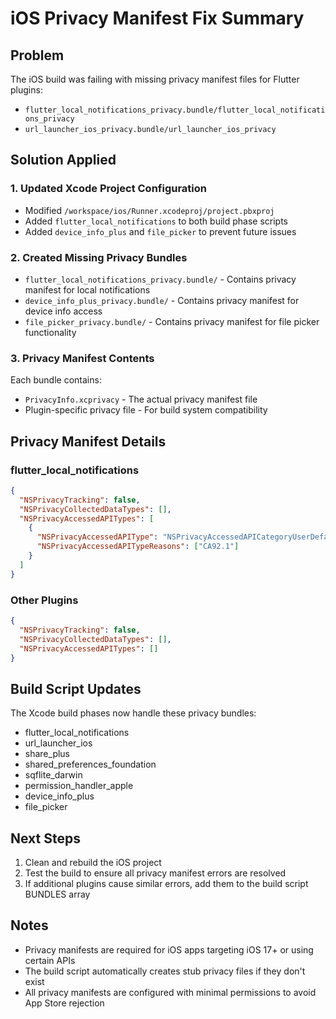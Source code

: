# iOS Privacy Manifest Fix Summary

## Problem
The iOS build was failing with missing privacy manifest files for Flutter plugins:
- `flutter_local_notifications_privacy.bundle/flutter_local_notifications_privacy`
- `url_launcher_ios_privacy.bundle/url_launcher_ios_privacy`

## Solution Applied

### 1. Updated Xcode Project Configuration
- Modified `/workspace/ios/Runner.xcodeproj/project.pbxproj`
- Added `flutter_local_notifications` to both build phase scripts
- Added `device_info_plus` and `file_picker` to prevent future issues

### 2. Created Missing Privacy Bundles
- `flutter_local_notifications_privacy.bundle/` - Contains privacy manifest for local notifications
- `device_info_plus_privacy.bundle/` - Contains privacy manifest for device info access
- `file_picker_privacy.bundle/` - Contains privacy manifest for file picker functionality

### 3. Privacy Manifest Contents
Each bundle contains:
- `PrivacyInfo.xcprivacy` - The actual privacy manifest file
- Plugin-specific privacy file - For build system compatibility

## Privacy Manifest Details

### flutter_local_notifications
```json
{
  "NSPrivacyTracking": false,
  "NSPrivacyCollectedDataTypes": [],
  "NSPrivacyAccessedAPITypes": [
    {
      "NSPrivacyAccessedAPIType": "NSPrivacyAccessedAPICategoryUserDefaults",
      "NSPrivacyAccessedAPITypeReasons": ["CA92.1"]
    }
  ]
}
```

### Other Plugins
```json
{
  "NSPrivacyTracking": false,
  "NSPrivacyCollectedDataTypes": [],
  "NSPrivacyAccessedAPITypes": []
}
```

## Build Script Updates
The Xcode build phases now handle these privacy bundles:
- flutter_local_notifications
- url_launcher_ios
- share_plus
- shared_preferences_foundation
- sqflite_darwin
- permission_handler_apple
- device_info_plus
- file_picker

## Next Steps
1. Clean and rebuild the iOS project
2. Test the build to ensure all privacy manifest errors are resolved
3. If additional plugins cause similar errors, add them to the build script BUNDLES array

## Notes
- Privacy manifests are required for iOS apps targeting iOS 17+ or using certain APIs
- The build script automatically creates stub privacy files if they don't exist
- All privacy manifests are configured with minimal permissions to avoid App Store rejection